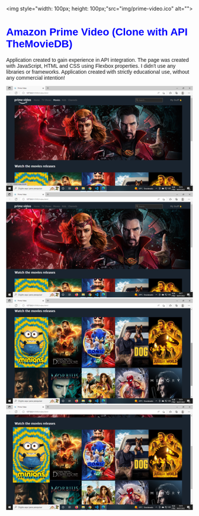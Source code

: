<img style="width: 100px; height: 100px;"src="img/prime-video.ico" alt="">

<h1 style="font-family: Arial; color:blue">Amazon Prime Video (Clone with API TheMovieDB)</h1>

<p style="font-family: Arial">Application created to gain experience in API integration.
The page was created with JavaScript, HTML and CSS using Flexbox properties. I didn't use any libraries or frameworks.
Application created with strictly educational use, without any commercial intention!</p>

<img src="img-final-design/prime1.png" alt="print-1">
<img src="img-final-design/prime2.png" alt="print-2">
<img src="img-final-design/prime3.png" alt="print-3">
<img src="img-final-design/prime4.png" alt="print-4">


